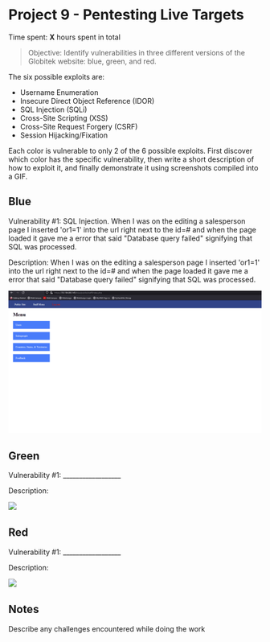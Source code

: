 # Project 9 - Pentesting Live Targets

Time spent: **X** hours spent in total

> Objective: Identify vulnerabilities in three different versions of the Globitek website: blue, green, and red.

The six possible exploits are:

* Username Enumeration
* Insecure Direct Object Reference (IDOR)
* SQL Injection (SQLi)
* Cross-Site Scripting (XSS)
* Cross-Site Request Forgery (CSRF)
* Session Hijacking/Fixation

Each color is vulnerable to only 2 of the 6 possible exploits. First discover which color has the specific vulnerability, then write a short description of how to exploit it, and finally demonstrate it using screenshots compiled into a GIF.

## Blue

Vulnerability #1: SQL Injection. When I was on the editing a salesperson page I inserted 'or1=1' into the url right next to the id=# and when the page loaded it gave me a error that said "Database query failed" signifying that SQL was processed. 

Description:  When I was on the editing a salesperson page I inserted 'or1=1' into the url right next to the id=# and when the page loaded it gave me a error that said "Database query failed" signifying that SQL was processed. 

<img src="week9_blue1.gif">


## Green

Vulnerability #1: __________________

Description:

<img src="green-vuln1.gif">


## Red

Vulnerability #1: __________________

Description:

<img src="red-vuln1.gif">


## Notes

Describe any challenges encountered while doing the work

